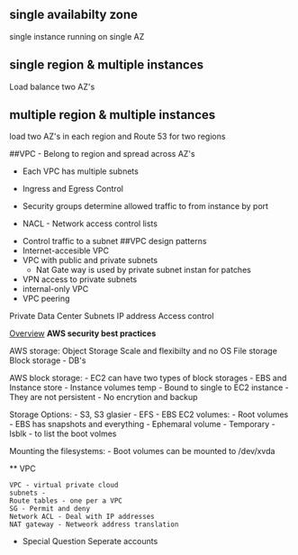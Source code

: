 single availabilty zone 
-----------------------
single instance running on single AZ

single region & multiple instances 
----------------------------------
Load balance two AZ's 

multiple region & multiple instances 
------------------------------------
load two AZ's in each region and Route 53 for two regions 

##VPC - Belong to region and spread across AZ's
- Each VPC has multiple subnets 
* Ingress and Egress Control 
- Security groups determine allowed traffic to from instance by port 
* NACL - Network access control lists 
- Control traffic to a subnet 
##VPC design patterns 
- Internet-accesible VPC 
- VPC with public and private subnets 
	- Nat Gate way is used by private subnet instan for patches 
- VPN access to private subnets 
- internal-only VPC 
- VPC peering 


Private Data Center 
Subnets 
IP address 
Access control 

[Overview](https://paiml.github.io/awsbigdata/topics/security)
__AWS security best practices__

AWS storage:
	Object Storage
	Scale and flexibilty and no OS
	File storage
	Block storage - DB's

AWS block storage:
	- EC2 can have two types of block storages
	- EBS and Instance store
	- Instance volumes temp
	- Bound to single to EC2 instance
	- They are not persistent
	- No encrytion and backup

Storage Options: 
	- S3, S3 glasier
	- EFS
	- EBS
EC2 volumes:
	- Root volumes - EBS has snapshots and everything
	- Ephemaral volume - Temporary
	- lsblk - to list the boot volmes

Mounting the filesystems:
	- Boot volumes can be mounted to /dev/xvda

** VPC

	VPC - virtual private cloud
	subnets - 
	Route tables - one per a VPC
	SG - Permit and deny
	Network ACL - Deal with IP addresses
	NAT gateway - Netweork address translation
	


* Special Question
	Seperate accounts
